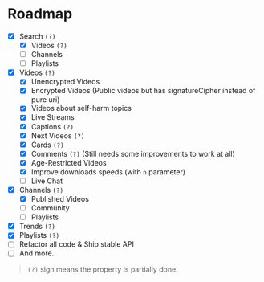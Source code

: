 # Roadmap

- [x] Search `(?)`
  - [x] Videos `(?)`
  - [ ] Channels
  - [ ] Playlists
- [x] Videos `(?)`
  - [x] Unencrypted Videos
  - [x] Encrypted Videos (Public videos but has signatureCipher instead of pure uri)
  - [x] Videos about self-harm topics
  - [x] Live Streams
  - [x] Captions `(?)`
  - [x] Next Videos `(?)`
  - [x] Cards `(?)`
  - [x] Comments `(?)` (Still needs some improvements to work at all)
  - [x] Age-Restricted Videos
  - [x] Improve downloads speeds (with `n` parameter)
  - [ ] Live Chat
- [x] Channels `(?)`
  - [x] Published Videos
  - [ ] Community
  - [ ] Playlists
- [x] Trends `(?)`
- [x] Playlists `(?)`
- [ ] Refactor all code & Ship stable API
- [ ] And more..

> `(?)` sign means the property is partially done.
